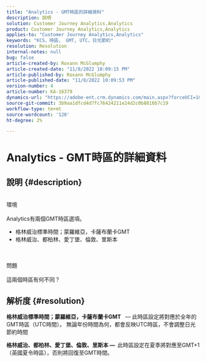 ```yaml
---
title: "Analytics - GMT時區的詳細資料"
description: 說明
solution: Customer Journey Analytics,Analytics
product: Customer Journey Analytics,Analytics
applies-to: "Customer Journey Analytics,Analytics"
keywords: "KCS，時區， GMT, UTC，日光節約"
resolution: Resolution
internal-notes: null
bug: false
article-created-by: Roxann McGlumphy
article-created-date: "11/8/2022 10:09:15 PM"
article-published-by: Roxann McGlumphy
article-published-date: "11/8/2022 10:09:53 PM"
version-number: 4
article-number: KA-16379
dynamics-url: "https://adobe-ent.crm.dynamics.com/main.aspx?forceUCI=1&pagetype=entityrecord&etn=knowledgearticle&id=5d57a0f9-b15f-ed11-9561-6045bd006704"
source-git-commit: 3b9aa1dfcd4d7fc76424211e24d2c0b8816b7c19
workflow-type: tm+mt
source-wordcount: '120'
ht-degree: 2%

---
```


# Analytics - GMT時區的詳細資料

## 說明 {#description}

<br>環境<br><br>
Analytics有兩個GMT時區選項。

- 格林威治標準時間；蒙羅維亞，卡薩布蘭卡GMT
- 格林威治、都柏林、愛丁堡、倫敦、里斯本

<br><br>問題<br><br>
這兩個時區有何不同？


## 解析度 {#resolution}


<b>格林威治標準時間；蒙羅維亞，卡薩布蘭卡GMT </b>  — 此時區設定將對應於全年的GMT時區（UTC時間）。 無論年份時間為何，都會反映UTC時區，不會調整日光節約時間

<b>格林威治、都柏林、愛丁堡、倫敦、里斯本 —  </b>此時區設定在夏季將對應至GMT+1（英國夏令時區），否則將回復至GMT時間。


